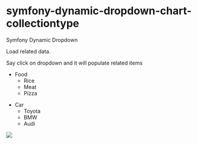 # symfony-dynamic-dropdown-chart-collectiontype

Symfony Dynamic Dropdown

Load related data.

Say click on dropdown and it will populate related items
<ul>
  <li>Food
    <ul>
      <li>Rice</li>
      <li>Meat</li>
      <li>Pizza</li>
    </ul>
  </li>
</ul>
<ul>
  <li>Car
    <ul>
      <li>Toyota</li>
      <li>BMW</li>
      <li>Audi</li>
    </ul>
  </li>
</ul>

<img src="https://github.com/symfony-dynamic-dropdown/dynamic-dropdown-gif.gif">
